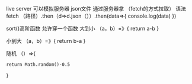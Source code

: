live server 可以模拟服务器   json文件 通过服务器拿 （fetch的方式拉取）
语法
fetch （路径）.then（d=>d.json（））.then(data=>{
    console.log(data)
})

sort()高阶函数 允许穿一个函数 
大到小
（a，b）=》{
    return a-b
}

小到大
（a，b）=》{
    return b-a
}

随机
（）=>{

    return Math.random()-0.5
}
